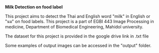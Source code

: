 **Milk Detection on food label**

This project aims to detect the Thai and English word "milk" in English or "นม" on food labels.
This project is a part of EGBI 443 Image Processing in medicine, Department of Biomedical Engineering, Mahidol university.

The dataset for this project is provided in the google drive link in .txt file

Some examples of output images can be accessed in the "output" folder.
